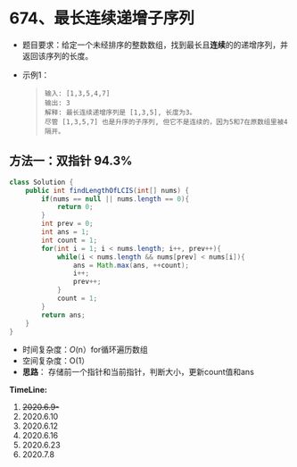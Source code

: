 # 674、最长连续递增子序列

- 题目要求：给定一个未经排序的整数数组，找到最长且**连续**的的递增序列，并返回该序列的长度。

- 示例1：

  >```
  >输入: [1,3,5,4,7]
  >输出: 3
  >解释: 最长连续递增序列是 [1,3,5], 长度为3。
  >尽管 [1,3,5,7] 也是升序的子序列, 但它不是连续的，因为5和7在原数组里被4隔开。 
  >```



## 方法一：双指针  94.3%

```java
class Solution {
    public int findLengthOfLCIS(int[] nums) {
        if(nums == null || nums.length == 0){
            return 0;
        }
        int prev = 0;
        int ans = 1;
        int count = 1;
        for(int i = 1; i < nums.length; i++, prev++){
            while(i < nums.length && nums[prev] < nums[i]){
                ans = Math.max(ans, ++count);
                i++;
                prev++;
            }
            count = 1;
        }
        return ans;
    }
}
```

- 时间复杂度：*O*(n）for循环遍历数组
- 空间复杂度：O(1）
- **思路**： 存储前一个指针和当前指针，判断大小，更新count值和ans



**TimeLine:**

1. ~~2020.6.9-~~
2. 2020.6.10
3. 2020.6.12
4. 2020.6.16
5. 2020.6.23
6. 2020.7.8